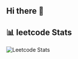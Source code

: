 ## Hi there 👋

## 📊 leetcode Stats

![Leetcode Stats](https://leetcard.jacoblin.cool/CeeJayMoss?ext=heatmap&ext=activity&theme=unicorn)

